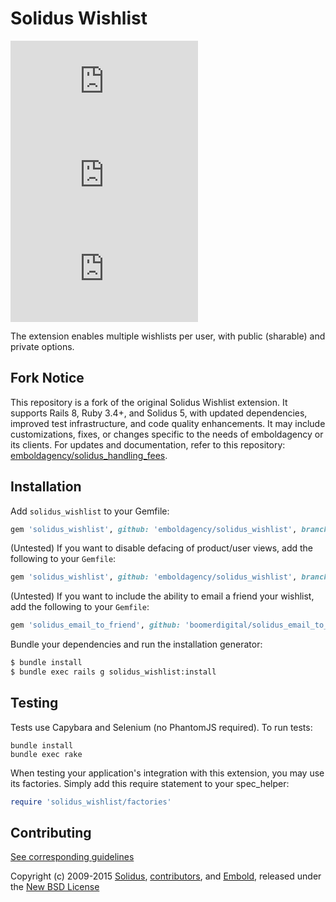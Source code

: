 # Solidus Wishlist

[![release.yml](https://embold.net/api/github/badge/workflow-status.php?repo=solidus_wishlist&workflow=release.yml)](https://github.com/emboldagency/solidus_wishlist/actions/workflows/release.yml) <!--
-->[![ci.yml](https://embold.net/api/github/badge/workflow-status.php?repo=solidus_wishlist&workflow=ci.yml)](https://github.com/emboldagency/solidus_wishlist/actions/workflows/ci.yml) <!--
-->![Semantic Versioning](https://embold.net/api/github/badge/semver.php?repo=solidus_wishlist)

The extension enables multiple wishlists per user, with public (sharable) and private options.

## Fork Notice

This repository is a fork of the original Solidus Wishlist extension. It supports Rails 8, Ruby 3.4+, and Solidus 5, with updated dependencies, improved test infrastructure, and code quality enhancements.
It may include customizations, fixes, or changes specific to the needs of emboldagency or its clients. For updates and documentation, refer to this repository: [emboldagency/solidus_handling_fees](https://github.com/emboldagency/solidus_handling_fees).

## Installation

Add `solidus_wishlist` to your Gemfile:

```ruby
gem 'solidus_wishlist', github: 'emboldagency/solidus_wishlist', branch: 'master'
```

(Untested) If you want to disable defacing of product/user views, add the following to your `Gemfile`:
```ruby
gem 'solidus_wishlist', github: 'emboldagency/solidus_wishlist', branch: 'master', require: 'solidus_wishlist_no_deface'
```

(Untested) If you want to include the ability to email a friend your wishlist, add the following to your `Gemfile`:
```ruby
gem 'solidus_email_to_friend', github: 'boomerdigital/solidus_email_to_friend', branch: 'main'
```

Bundle your dependencies and run the installation generator:
```sh
$ bundle install
$ bundle exec rails g solidus_wishlist:install
```

## Testing

Tests use Capybara and Selenium (no PhantomJS required). To run tests:
```shell
bundle install
bundle exec rake
```

When testing your application's integration with this extension, you may use its factories.
Simply add this require statement to your spec_helper:

```ruby
require 'solidus_wishlist/factories'
```

## Contributing

[See corresponding guidelines][1]

Copyright (c) 2009-2015 [Solidus][4], [contributors][5], and [Embold](https://embold.com/), released under the [New BSD License][3]

[1]: https://github.com/emboldagency/solidus_wishlist/blob/master/CONTRIBUTING.md
[3]: https://github.com/emboldagency/solidus_wishlist/blob/master/LICENSE.md
[4]: https://github.com/solidusio
[5]: https://github.com/emboldagency/solidus_wishlist/graphs/contributors
